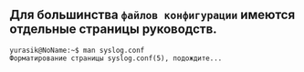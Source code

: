 Для большинства `файлов конфигурации` имеются отдельные страницы руководств.
--
```run-bash
yurasik@NoName:~$ man syslog.conf
Форматирование страницы syslog.conf(5), подождите...
```
